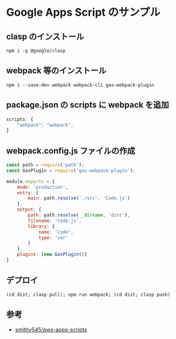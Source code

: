 Google Apps Script のサンプル
===

## clasp のインストール

```
npm i -g @google/clasp
```

## webpack 等のインストール

```
npm i --save-dev webpack webpack-cli gas-webpack-plugin
```

## package.json の scripts に webpack を追加

```javascript
scripts: {
    "webpack": "webpack",
}
```

## webpack.config.js ファイルの作成

```javascript
const path = require('path');
const GasPlugin = require('gas-webpack-plugin');

module.exports = {
    mode: 'production',
    entry: {
        main: path.resolve('./src', 'Code.js')
    },
    output: {
        path: path.resolve(__dirname, 'dist'),
        filename: 'Code.js',
        library: {
            name: 'Code',
            type: 'var'
        }
    },
    plugins: [new GasPlugin()]
}
```

## デプロイ

```
(cd dist; clasp pull); npm run webpack; (cd dist; clasp push)
```

## 参考

- [smithy545/aws-apps-scripts](https://github.com/smithy545/aws-apps-scripts)
